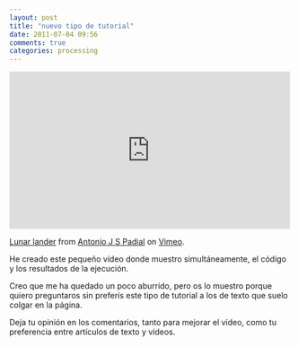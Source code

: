 ```yaml
---
layout: post
title: "nuevo tipo de tutorial"
date: 2011-07-04 09:56
comments: true
categories: processing
---
```

<iframe src="http://player.vimeo.com/video/25874032" width="500" height="281" frameborder="0" webkitAllowFullScreen mozallowfullscreen allowFullScreen></iframe> <p><a href="http://vimeo.com/25874032">Lunar lander</a> from <a href="http://vimeo.com/tonisan">Antonio J S Padial</a> on <a href="http://vimeo.com">Vimeo</a>.</p>

He creado este pequeño vídeo donde muestro simultáneamente, el código y los resultados de la ejecución.

Creo que me ha quedado un poco aburrido, pero os lo muestro porque quiero preguntaros sin preferís este tipo de tutorial a los de texto que suelo colgar en la página.

Deja tu opinión en los comentarios, tanto para mejorar el vídeo, como tu preferencia entre artículos de texto y vídeos.
